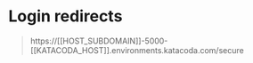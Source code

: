 # Login redirects

> https://[[HOST_SUBDOMAIN]]-5000-[[KATACODA_HOST]].environments.katacoda.com/secure